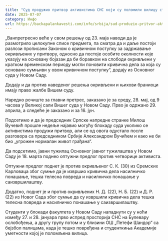 ```yaml
---
title: "Суд продужио притвор активистима СНС који су поломили вилицу студенткињи"
date: 2025-07-07
category: Инфо
url: https://backapalankavesti.com/info/srbija/sud-produzio-pritvor-aktivistima-sns-koji-su-polomili-vilicu-studentkinji/
---
```


„Ванпретресно веће у свом решењу од 23. маја наводи да је размотрило целокупне списе предмета, па сматра да и даље постоји разлози прописани Законом о кривичном поступку за задржавање окривљених у притвору, односно да постоје особите околности које указују на основану бојазан да би боравком на слободи окривљени у кратком временском периоду могли поновити кривична дела за која су основано сумњиви у овом кривичном поступку“, додају из Основног суда у Новом Саду.

Додају и да против наведеног решења окривљени и њихови браниоци имају право жалбе Вишем суду.

Наредно рочиште за главни претрес, заказано је за среду, 28. мај, од 9 часова у Великој сали Вишег суда у Новом Саду. Прво је одржано 29. априла, а следеће је заказано и за 16. јун.

Подсетимо и да је председник Српске напредне странке Милош Вучевић прошле недеље најавио могућу блокаду суда уколико се активистима продужи притвор, али се од овога одустало после разговора са председником Србије Александром Вучићем и како не би био „угрожен нормалан живот грађана“.

Да подсетимо, јавни тужилац Основног јавног тужилаштва у Новом Саду је 18. марта поднео оптужни предлог против четворице активиста.

Оптужни предлог поднет је против окривљеног С. К. (30) из Сремских Карловаца због сумње да је извршио кривична дела насилничко понашање, тешка телесна повреда и насилничко понашање у саизвршилаштву.

Додатно, поднет је и против окривљених Н. Д. (22), Н. Б. (22) и Д. Р. (22) из Новог Сада због сумње да су извршили кривична дела тешка телесна повреда и насилничко понашање у саизвршилаштву.

Студенти у блокади факултета у Новом Саду нападнути су у ноћи између 27. и 28. јануара прво испред просторија СНС на Булевару ослобођења, а другу групу потом и у близини ОШ „Петефи Шандор“ са бејзбол палицама, када је тешко повређена и студенткиња Академије уметности којој је поломљена вилица.
